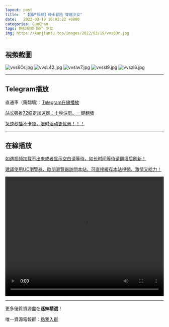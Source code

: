 ```yaml
---
layout: post
title:  "【国产视频】绅士冒险 穿越少女"
date:   2022-03-19 16:02:22 +0800
categories: GuoChan
tags: 网红视频 国产 少女
img: https://kanjiantu.top/images/2022/03/19/vvs6Or.jpg
---
```



## 視頻截圖

![vvs6Or.jpg](https://kanjiantu.top/images/2022/03/19/vvs6Or.jpg)
![vvsL42.jpg](https://kanjiantu.top/images/2022/03/19/vvsL42.jpg)
![vvslw7.jpg](https://kanjiantu.top/images/2022/03/19/vvslw7.jpg)
![vvssI9.jpg](https://kanjiantu.top/images/2022/03/19/vvssI9.jpg)
![vvszl6.jpg](https://kanjiantu.top/images/2022/03/19/vvszl6.jpg)

* * *
## Telegram播放

直通車（需翻墻)：[Telegram在線播放](https://t.me/mimeijingxuan/229)

<u>站长强推72稳定加速器：[十秒注册、一键翻墙](https://www.mimei.blog/skip/vpn.html) </u>


<u>急速秒播不卡顿，限时活动更优惠！！！</u>
* * *
## 在線播放
<u>如遇视频加载不出来或者显示空白请等待，如长时间等待请翻墙后刷新！</u>

<u>建議使用UC瀏覽器、歐朋瀏覽器訪問本站，可直接緩存本站視頻，激情又給力！</u>
<center><video src="https://cdn.publer.io/uploads/videos/624499b6db2797794f146c86/7366dcb165911d183ec8f7bc544c7258.mp4" width="100%" height="380px" controls="controls"></video></center>

* * *
更多優質資源盡在**迷妹精選**！

唯一資源電報群：[點我入群](https://t.me/mimeijingxuan)


